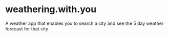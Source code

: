 # weathering.with.you
A weather app that enables you to search a city and see the 5 day weather forecast for that city
